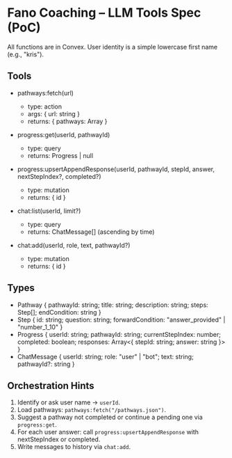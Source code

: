 # Fano Coaching – LLM Tools Spec (PoC)

All functions are in Convex. User identity is a simple lowercase first name (e.g., "kris").

## Tools

- pathways:fetch(url)
  - type: action
  - args: { url: string }
  - returns: { pathways: Array<Pathway> }

- progress:get(userId, pathwayId)
  - type: query
  - returns: Progress | null

- progress:upsertAppendResponse(userId, pathwayId, stepId, answer, nextStepIndex?, completed?)
  - type: mutation
  - returns: { id }

- chat:list(userId, limit?)
  - type: query
  - returns: ChatMessage[] (ascending by time)

- chat:add(userId, role, text, pathwayId?)
  - type: mutation
  - returns: { id }

## Types

- Pathway { pathwayId: string; title: string; description: string; steps: Step[]; endCondition: string }
- Step { id: string; question: string; forwardCondition: "answer_provided" | "number_1_10" }
- Progress { userId: string; pathwayId: string; currentStepIndex: number; completed: boolean; responses: Array<{ stepId: string; answer: string }> }
- ChatMessage { userId: string; role: "user" | "bot"; text: string; pathwayId?: string }

## Orchestration Hints

1) Identify or ask user name → `userId`.
2) Load pathways: `pathways:fetch("/pathways.json")`.
3) Suggest a pathway not completed or continue a pending one via `progress:get`.
4) For each user answer: call `progress:upsertAppendResponse` with nextStepIndex or completed.
5) Write messages to history via `chat:add`.
